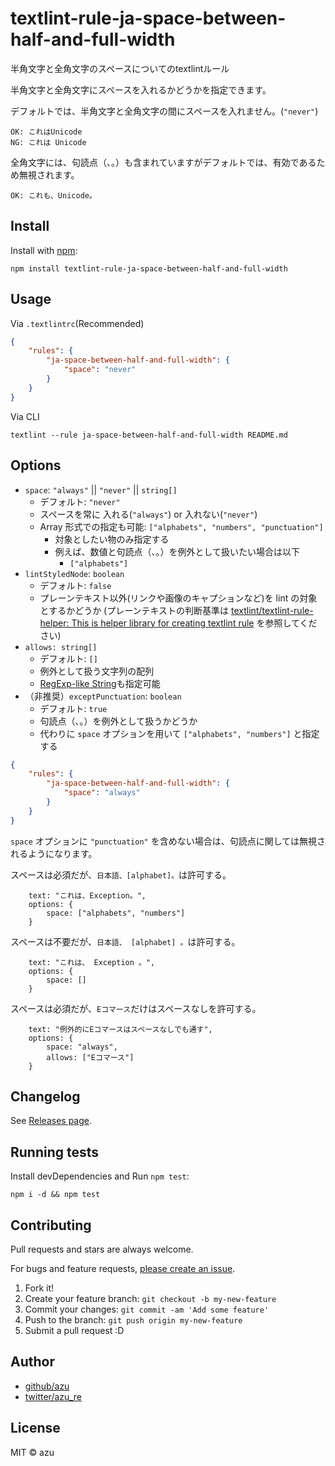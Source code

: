 # textlint-rule-ja-space-between-half-and-full-width

半角文字と全角文字のスペースについてのtextlintルール

半角文字と全角文字にスペースを入れるかどうかを指定できます。

デフォルトでは、半角文字と全角文字の間にスペースを入れません。(`"never"`)

    OK: これはUnicode
    NG: これは Unicode

全角文字には、句読点（、。）も含まれていますがデフォルトでは、有効であるため無視されます。

    OK: これも、Unicode。

## Install

Install with [npm](https://www.npmjs.com/):

    npm install textlint-rule-ja-space-between-half-and-full-width

## Usage

Via `.textlintrc`(Recommended)

```json
{
    "rules": {
        "ja-space-between-half-and-full-width": {
            "space": "never"
        }
    }
}
```

Via CLI

```
textlint --rule ja-space-between-half-and-full-width README.md
```


## Options

- `space`: `"always"` || `"never"` || `string[]`
    - デフォルト: `"never"`
    - スペースを常に 入れる(`"always"`) or 入れない(`"never"`)
    - Array 形式での指定も可能: `["alphabets", "numbers", "punctuation"]`
      - 対象としたい物のみ指定する
      - 例えば、数値と句読点（、。）を例外として扱いたい場合は以下
        - `["alphabets"]`
- `lintStyledNode`: `boolean`
    - デフォルト: `false`
    - プレーンテキスト以外(リンクや画像のキャプションなど)を lint の対象とするかどうか (プレーンテキストの判断基準は [textlint/textlint-rule-helper: This is helper library for creating textlint rule](https://github.com/textlint/textlint-rule-helper#rulehelperisplainstrnodenode-boolean) を参照してください)
- `allows: string[]`
    - デフォルト: `[]`
    - 例外として扱う文字列の配列
    - [RegExp-like String](https://github.com/textlint/regexp-string-matcher?tab=readme-ov-file#regexp-like-string)も指定可能
- （非推奨）`exceptPunctuation`: `boolean`
  - デフォルト: `true`
  - 句読点（、。）を例外として扱うかどうか
  - 代わりに `space` オプションを用いて `["alphabets", "numbers"]` と指定する

```json
{
    "rules": {
        "ja-space-between-half-and-full-width": {
            "space": "always"
        }
    }
}
```

`space` オプションに `"punctuation"` を含めない場合は、句読点に関しては無視されるようになります。

スペースは必須だが、`日本語、[alphabet]。`は許可する。

        text: "これは、Exception。",
        options: {
            space: ["alphabets", "numbers"]
        }

スペースは不要だが、`日本語、 [alphabet] 。`は許可する。

        text: "これは、 Exception 。",
        options: {
            space: []
        }

スペースは必須だが、`Eコマース`だけはスペースなしを許可する。

        text: "例外的にEコマースはスペースなしでも通す",
        options: {
            space: "always",
            allows: ["Eコマース"]
        }

## Changelog

See [Releases page](https://github.com/textlint-ja/textlint-rule-preset-ja-spacing/releases).

## Running tests

Install devDependencies and Run `npm test`:

    npm i -d && npm test

## Contributing

Pull requests and stars are always welcome.

For bugs and feature requests, [please create an issue](https://github.com/textlint-ja/textlint-rule-preset-ja-spacing/issues).

1. Fork it!
2. Create your feature branch: `git checkout -b my-new-feature`
3. Commit your changes: `git commit -am 'Add some feature'`
4. Push to the branch: `git push origin my-new-feature`
5. Submit a pull request :D

## Author

- [github/azu](https://github.com/azu)
- [twitter/azu_re](https://twitter.com/azu_re)

## License

MIT © azu
